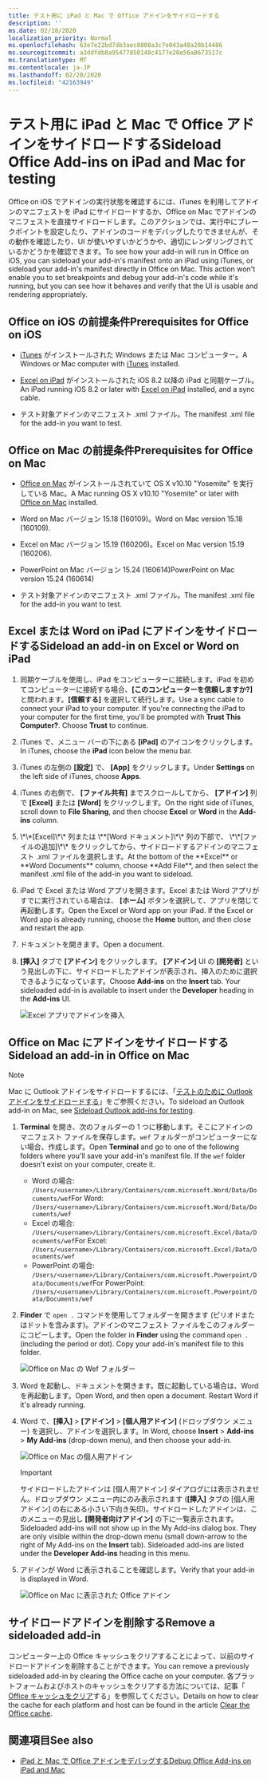 ```yaml
---
title: テスト用に iPad と Mac で Office アドインをサイドロードする
description: ''
ms.date: 02/18/2020
localization_priority: Normal
ms.openlocfilehash: 63e7e22bd7db3aec8808a3c7e043a48a28b14486
ms.sourcegitcommit: a3ddfdb8a95477850148c4177e20e56a8673517c
ms.translationtype: MT
ms.contentlocale: ja-JP
ms.lasthandoff: 02/20/2020
ms.locfileid: "42163949"
---
```

# <a name="sideload-office-add-ins-on-ipad-and-mac-for-testing"></a><span data-ttu-id="7cb1c-102">テスト用に iPad と Mac で Office アドインをサイドロードする</span><span class="sxs-lookup"><span data-stu-id="7cb1c-102">Sideload Office Add-ins on iPad and Mac for testing</span></span>

<span data-ttu-id="7cb1c-p101">Office on iOS でアドインの実行状態を確認するには、iTunes を利用してアドインのマニフェストを iPad にサイドロードするか、Office on Mac でアドインのマニフェストを直接サイドロードします。このアクションでは、実行中にブレークポイントを設定したり、アドインのコードをデバッグしたりできませんが、その動作を確認したり、UI が使いやすいかどうかや、適切にレンダリングされているかどうかを確認できます。</span><span class="sxs-lookup"><span data-stu-id="7cb1c-p101">To see how your add-in will run in Office on iOS, you can sideload your add-in's manifest onto an iPad using iTunes, or sideload your add-in's manifest directly in Office on Mac. This action won't enable you to set breakpoints and debug your add-in's code while it's running, but you can see how it behaves and verify that the UI is usable and rendering appropriately.</span></span>

## <a name="prerequisites-for-office-on-ios"></a><span data-ttu-id="7cb1c-105">Office on iOS の前提条件</span><span class="sxs-lookup"><span data-stu-id="7cb1c-105">Prerequisites for Office on iOS</span></span>

- <span data-ttu-id="7cb1c-106">[iTunes](https://www.apple.com/itunes/download/) がインストールされた Windows または Mac コンピューター。</span><span class="sxs-lookup"><span data-stu-id="7cb1c-106">A Windows or Mac computer with [iTunes](https://www.apple.com/itunes/download/) installed.</span></span>

- <span data-ttu-id="7cb1c-107">[Excel on iPad](https://itunes.apple.com/us/app/microsoft-excel/id586683407?mt=8) がインストールされた iOS 8.2 以降の iPad と同期ケーブル。</span><span class="sxs-lookup"><span data-stu-id="7cb1c-107">An iPad running iOS 8.2 or later with [Excel on iPad](https://itunes.apple.com/us/app/microsoft-excel/id586683407?mt=8) installed, and a sync cable.</span></span>

- <span data-ttu-id="7cb1c-108">テスト対象アドインのマニフェスト .xml ファイル。</span><span class="sxs-lookup"><span data-stu-id="7cb1c-108">The manifest .xml file for the add-in you want to test.</span></span>

## <a name="prerequisites-for-office-on-mac"></a><span data-ttu-id="7cb1c-109">Office on Mac の前提条件</span><span class="sxs-lookup"><span data-stu-id="7cb1c-109">Prerequisites for Office on Mac</span></span>

- <span data-ttu-id="7cb1c-110">[Office on Mac](https://products.office.com/buy/compare-microsoft-office-products?tab=omac) がインストールされていて OS X v10.10 "Yosemite" を実行している Mac。</span><span class="sxs-lookup"><span data-stu-id="7cb1c-110">A Mac running OS X v10.10 "Yosemite" or later with [Office on Mac](https://products.office.com/buy/compare-microsoft-office-products?tab=omac) installed.</span></span>

- <span data-ttu-id="7cb1c-111">Word on Mac バージョン 15.18 (160109)。</span><span class="sxs-lookup"><span data-stu-id="7cb1c-111">Word on Mac version 15.18 (160109).</span></span>

- <span data-ttu-id="7cb1c-112">Excel on Mac バージョン 15.19 (160206)。</span><span class="sxs-lookup"><span data-stu-id="7cb1c-112">Excel on Mac version 15.19 (160206).</span></span>

- <span data-ttu-id="7cb1c-113">PowerPoint on Mac バージョン 15.24 (160614)</span><span class="sxs-lookup"><span data-stu-id="7cb1c-113">PowerPoint on Mac version 15.24 (160614)</span></span>

- <span data-ttu-id="7cb1c-114">テスト対象アドインのマニフェスト .xml ファイル。</span><span class="sxs-lookup"><span data-stu-id="7cb1c-114">The manifest .xml file for the add-in you want to test.</span></span>

## <a name="sideload-an-add-in-on-excel-or-word-on-ipad"></a><span data-ttu-id="7cb1c-115">Excel または Word on iPad にアドインをサイドロードする</span><span class="sxs-lookup"><span data-stu-id="7cb1c-115">Sideload an add-in on Excel or Word on iPad</span></span>

1. <span data-ttu-id="7cb1c-p102">同期ケーブルを使用し、iPad をコンピューターに接続します。iPad を初めてコンピューターに接続する場合、**[このコンピューターを信頼しますか?]** と問われます。**[信頼する]** を選択して続行します。</span><span class="sxs-lookup"><span data-stu-id="7cb1c-p102">Use a sync cable to connect your iPad to your computer. If you're connecting the iPad to your computer for the first time, you'll be prompted with  **Trust This Computer?**. Choose **Trust** to continue.</span></span>

2. <span data-ttu-id="7cb1c-119">iTunes で、メニュー バーの下にある **[iPad]** のアイコンをクリックします。</span><span class="sxs-lookup"><span data-stu-id="7cb1c-119">In iTunes, choose the  **iPad** icon below the menu bar.</span></span>

3. <span data-ttu-id="7cb1c-120">iTunes の左側の  **[設定]** で、 **[App]** をクリックします。</span><span class="sxs-lookup"><span data-stu-id="7cb1c-120">Under  **Settings** on the left side of iTunes, choose **Apps**.</span></span>

4. <span data-ttu-id="7cb1c-121">iTunes の右側で、 **[ファイル共有]** までスクロールしてから、 **[アドイン]** 列で **[Excel]** または **[Word]** をクリックします。</span><span class="sxs-lookup"><span data-stu-id="7cb1c-121">On the right side of iTunes, scroll down to  **File Sharing**, and then choose  **Excel** or **Word** in the **Add-ins** column.</span></span>

5. <span data-ttu-id="7cb1c-122">
            \*\*[Excel]\*\* 列または \**[Word ドキュメント]\*\* 列の下部で、 \*\*[ファイルの追加]\*\* をクリックしてから、サイドロードするアドインのマニフェスト .xml ファイルを選択します。</span><span class="sxs-lookup"><span data-stu-id="7cb1c-122">At the bottom of the  **Excel** or **Word Documents** column, choose **Add File**, and then select the manifest .xml file of the add-in you want to sideload.</span></span>

6. <span data-ttu-id="7cb1c-p103">iPad で Excel または Word アプリを開きます。Excel または Word アプリがすでに実行されている場合は、 **[ホーム]** ボタンを選択して、アプリを閉じて再起動します。</span><span class="sxs-lookup"><span data-stu-id="7cb1c-p103">Open the Excel or Word app on your iPad. If the Excel or Word app is already running, choose the  **Home** button, and then close and restart the app.</span></span>

7. <span data-ttu-id="7cb1c-125">ドキュメントを開きます。</span><span class="sxs-lookup"><span data-stu-id="7cb1c-125">Open a document.</span></span>

8. <span data-ttu-id="7cb1c-126">**[挿入]** タブで **[アドイン]** をクリックします。 **[アドイン]** UI の **[開発者]** という見出しの下に、サイドロードしたアドインが表示され、挿入のために選択できるようになっています。</span><span class="sxs-lookup"><span data-stu-id="7cb1c-126">Choose  **Add-ins** on the **Insert** tab. Your sideloaded add-in is available to insert under the **Developer** heading in the **Add-ins** UI.</span></span>

    ![Excel アプリでアドインを挿入](../images/excel-insert-add-in.png)

## <a name="sideload-an-add-in-in-office-on-mac"></a><span data-ttu-id="7cb1c-128">Office on Mac にアドインをサイドロードする</span><span class="sxs-lookup"><span data-stu-id="7cb1c-128">Sideload an add-in in Office on Mac</span></span>

> [!NOTE]
> <span data-ttu-id="7cb1c-129">Mac に Outlook アドインをサイドロードするには、「[テストのために Outlook アドインをサイドロードする](../outlook/sideload-outlook-add-ins-for-testing.md)」をご参照ください。</span><span class="sxs-lookup"><span data-stu-id="7cb1c-129">To sideload an Outlook add-in on Mac, see [Sideload Outlook add-ins for testing](../outlook/sideload-outlook-add-ins-for-testing.md).</span></span>

1. <span data-ttu-id="7cb1c-p104">**Terminal** を開き、次のフォルダーの 1 つに移動します。そこにアドインのマニフェスト ファイルを保存します。`wef` フォルダーがコンピューターにない場合、作成します。</span><span class="sxs-lookup"><span data-stu-id="7cb1c-p104">Open  **Terminal** and go to one of the following folders where you'll save your add-in's manifest file. If the `wef` folder doesn't exist on your computer, create it.</span></span>

    - <span data-ttu-id="7cb1c-132">Word の場合: `/Users/<username>/Library/Containers/com.microsoft.Word/Data/Documents/wef`</span><span class="sxs-lookup"><span data-stu-id="7cb1c-132">For Word:  `/Users/<username>/Library/Containers/com.microsoft.Word/Data/Documents/wef`</span></span>    
    - <span data-ttu-id="7cb1c-133">Excel の場合: `/Users/<username>/Library/Containers/com.microsoft.Excel/Data/Documents/wef`</span><span class="sxs-lookup"><span data-stu-id="7cb1c-133">For Excel:  `/Users/<username>/Library/Containers/com.microsoft.Excel/Data/Documents/wef`</span></span>
    - <span data-ttu-id="7cb1c-134">PowerPoint の場合: `/Users/<username>/Library/Containers/com.microsoft.Powerpoint/Data/Documents/wef`</span><span class="sxs-lookup"><span data-stu-id="7cb1c-134">For PowerPoint: `/Users/<username>/Library/Containers/com.microsoft.Powerpoint/Data/Documents/wef`</span></span>

2. <span data-ttu-id="7cb1c-p105">**Finder** で `open .` コマンドを使用してフォルダーを開きます (ピリオドまたはドットを含みます)。アドインのマニフェスト ファイルをこのフォルダーにコピーします。</span><span class="sxs-lookup"><span data-stu-id="7cb1c-p105">Open the folder in  **Finder** using the command `open .` (including the period or dot). Copy your add-in's manifest file to this folder.</span></span>

    ![Office on Mac の Wef フォルダー](../images/all-my-files.png)

3. <span data-ttu-id="7cb1c-p106">Word を起動し、ドキュメントを開きます。既に起動している場合は、Word を再起動します。</span><span class="sxs-lookup"><span data-stu-id="7cb1c-p106">Open Word, and then open a document. Restart Word if it's already running.</span></span>

4. <span data-ttu-id="7cb1c-140">Word で、**[挿入]** > **[アドイン]** > **[個人用アドイン]** (ドロップダウン メニュー) を選択し、アドインを選択します。</span><span class="sxs-lookup"><span data-stu-id="7cb1c-140">In Word, choose  **Insert** > **Add-ins** > **My Add-ins** (drop-down menu), and then choose your add-in.</span></span>

    ![Office on Mac の個人用アドイン](../images/my-add-ins-wikipedia.png)

    > [!IMPORTANT]
    > <span data-ttu-id="7cb1c-p107">サイドロードしたアドインは [個人用アドイン] ダイアログには表示されません。ドロップダウン メニュー内にのみ表示されます (**[挿入]** タブの [個人用アドイン] の右にある小さい下向き矢印)。サイドロードしたアドインは、このメニューの見出し **[開発者向けアドイン]** の下に一覧表示されます。</span><span class="sxs-lookup"><span data-stu-id="7cb1c-p107">Sideloaded add-ins will not show up in the My Add-ins dialog box. They are only visible within the drop-down menu (small down-arrow to the right of My Add-ins on the **Insert** tab). Sideloaded add-ins are listed under the **Developer Add-ins** heading in this menu.</span></span>

5. <span data-ttu-id="7cb1c-145">アドインが Word に表示されることを確認します。</span><span class="sxs-lookup"><span data-stu-id="7cb1c-145">Verify that your add-in is displayed in Word.</span></span>

    ![Office on Mac に表示された Office アドイン](../images/lorem-ipsum-wikipedia.png)

## <a name="remove-a-sideloaded-add-in"></a><span data-ttu-id="7cb1c-147">サイドロードアドインを削除する</span><span class="sxs-lookup"><span data-stu-id="7cb1c-147">Remove a sideloaded add-in</span></span>

<span data-ttu-id="7cb1c-148">コンピューター上の Office キャッシュをクリアすることによって、以前のサイドロードアドインを削除することができます。</span><span class="sxs-lookup"><span data-stu-id="7cb1c-148">You can remove a previously sideloaded add-in by clearing the Office cache on your computer.</span></span> <span data-ttu-id="7cb1c-149">各プラットフォームおよびホストのキャッシュをクリアする方法については、記事「 [Office キャッシュをクリア](clear-cache.md)する」を参照してください。</span><span class="sxs-lookup"><span data-stu-id="7cb1c-149">Details on how to clear the cache for each platform and host can be found in the article [Clear the Office cache](clear-cache.md).</span></span>

## <a name="see-also"></a><span data-ttu-id="7cb1c-150">関連項目</span><span class="sxs-lookup"><span data-stu-id="7cb1c-150">See also</span></span>

- [<span data-ttu-id="7cb1c-151">iPad と Mac で Office アドインをデバッグする</span><span class="sxs-lookup"><span data-stu-id="7cb1c-151">Debug Office Add-ins on iPad and Mac</span></span>](debug-office-add-ins-on-ipad-and-mac.md)
